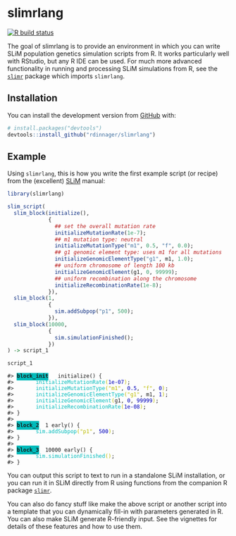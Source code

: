 
<!-- README.md is generated from README.Rmd. Please edit that file -->

<STYLE type='text/css' scoped>
PRE.fansi SPAN {padding-top: .25em; padding-bottom: .25em};
</STYLE>

# slimrlang

<!-- badges: start -->

[![R build
status](https://github.com/rdinnager/slimrlang/workflows/R-CMD-check/badge.svg)](https://github.com/rdinnager/slimrlang/actions)
<!-- badges: end -->

The goal of slimrlang is to provide an environment in which you can
write SLiM population genetics simulation scripts from R. It works
particularly well with RStudio, but any R IDE can be used. For much more
advanced functionality in running and processing SLiM simulations from
R, see the [`slimr`](https://github.com/rdinnager/slimr) package which
imports `slimrlang`.

## Installation

You can install the development version from
[GitHub](https://github.com/) with:

``` r
# install.packages("devtools")
devtools::install_github("rdinnager/slimrlang")
```

## Example

Using `slimrlang`, this is how you write the first example script (or
recipe) from the (excellent) [SLiM](https://messerlab.org/slim/) manual:

``` r
library(slimrlang)

slim_script(
  slim_block(initialize(),
             {
               ## set the overall mutation rate
               initializeMutationRate(1e-7); 
               ## m1 mutation type: neutral
               initializeMutationType("m1", 0.5, "f", 0.0);
               ## g1 genomic element type: uses m1 for all mutations
               initializeGenomicElementType("g1", m1, 1.0);
               ## uniform chromosome of length 100 kb
               initializeGenomicElement(g1, 0, 99999);
               ## uniform recombination along the chromosome
               initializeRecombinationRate(1e-8);
             }),
  slim_block(1,
             {
               sim.addSubpop("p1", 500);
             }),
  slim_block(10000,
             {
               sim.simulationFinished();
             })
) -> script_1

script_1
```

<PRE class="fansi fansi-output"><CODE>#&gt; <span style='background-color: #00BBBB;font-weight: bold;'>block_init</span><span>   initialize() {
#&gt;       </span><span style='color: #00BBBB;'>initializeMutationRate</span><span style='color: #BBBB00;'>(</span><span style='color: #0000BB;'>1e-07</span><span style='color: #BBBB00;'>)</span><span>;
#&gt;       </span><span style='color: #00BBBB;'>initializeMutationType</span><span style='color: #BBBB00;'>("m1"</span><span>, </span><span style='color: #0000BB;'>0.5</span><span>, </span><span style='color: #BBBB00;'>"f"</span><span>, </span><span style='color: #0000BB;'>0</span><span style='color: #BBBB00;'>)</span><span>;
#&gt;       </span><span style='color: #00BBBB;'>initializeGenomicElementType</span><span style='color: #BBBB00;'>("g1"</span><span>, m1, </span><span style='color: #0000BB;'>1</span><span style='color: #BBBB00;'>)</span><span>;
#&gt;       </span><span style='color: #00BBBB;'>initializeGenomicElement</span><span style='color: #BBBB00;'>(</span><span>g1, </span><span style='color: #0000BB;'>0</span><span>, </span><span style='color: #0000BB;'>99999</span><span style='color: #BBBB00;'>)</span><span>;
#&gt;       </span><span style='color: #00BBBB;'>initializeRecombinationRate</span><span style='color: #BBBB00;'>(</span><span style='color: #0000BB;'>1e-08</span><span style='color: #BBBB00;'>)</span><span>;
#&gt; }
#&gt; 
#&gt; </span><span style='background-color: #00BBBB;font-weight: bold;'>block_2</span><span>  1 early() {
#&gt;       </span><span style='color: #00BBBB;'>sim.addSubpop</span><span style='color: #BBBB00;'>("p1"</span><span>, </span><span style='color: #0000BB;'>500</span><span style='color: #BBBB00;'>)</span><span>;
#&gt; }
#&gt; 
#&gt; </span><span style='background-color: #00BBBB;font-weight: bold;'>block_3</span><span>  10000 early() {
#&gt;       </span><span style='color: #00BBBB;'>sim.simulationFinished</span><span style='color: #BBBB00;'>()</span><span>;
#&gt; }
</span></CODE></PRE>

You can output this script to text to run in a standalone SLiM
installation, or you can run it in SLiM directly from R using functions
from the companion R package
[`slimr`](https://github.com/rdinnager/slimr).

You can also do fancy stuff like make the above script or another script
into a template that you can dynamically fill-in with parameters
generated in R. You can also make SLiM generate R-friendly input. See
the vignettes for details of these features and how to use them.
